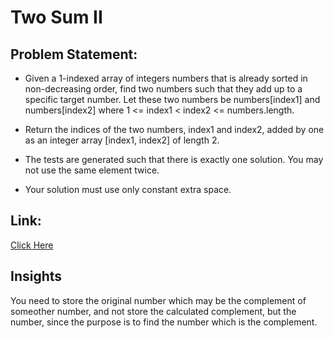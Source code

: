 # Two Sum II

## Problem Statement:

- Given a 1-indexed array of integers numbers that is already sorted in non-decreasing order, find two numbers such that they add up to a specific target number. Let these two numbers be numbers[index1] and numbers[index2] where 1 <= index1 < index2 <= numbers.length.

- Return the indices of the two numbers, index1 and index2, added by one as an integer array [index1, index2] of length 2.

- The tests are generated such that there is exactly one solution. You may not use the same element twice.

- Your solution must use only constant extra space.

## Link:

[Click Here](https://leetcode.com/problems/two-sum-ii-input-array-is-sorted/description/)

## Insights

You need to store the original number which may be the complement of someother number, and not store the calculated complement, but the number, since the purpose is to find the number which is the complement.
